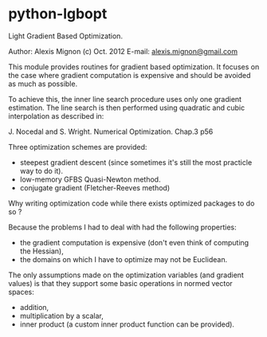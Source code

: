 python-lgbopt
=============

Light Gradient Based Optimization.

Author: Alexis Mignon (c) Oct. 2012
E-mail: alexis.mignon@gmail.com


This module provides routines for gradient based optimization.
It focuses on the case where gradient computation is expensive
and should be avoided as much as possible.

To achieve this, the inner line search procedure uses only one
gradient estimation. The line search is then performed using
quadratic and cubic interpolation as described in:

J. Nocedal and S. Wright. Numerical Optimization. Chap.3 p56

Three optimization schemes are provided:
- steepest gradient descent (since sometimes it's still the
   most practicle way to do it).
- low-memory GFBS Quasi-Newton method.
- conjugate gradient (Fletcher-Reeves method)

Why writing optimization code while there exists optimized 
packages to do so ?

Because the problems I had to deal with had the following
properties:
* the gradient computation is expensive (don't even think of
  computing the Hessian),
* the domains on which I have to optimize may not be Euclidean.

The only  assumptions made on the optimization variables (and
gradient values) is that they support some basic operations
in normed vector spaces:
- addition,
- multiplication by a scalar,
- inner product (a custom inner product function can be provided).

